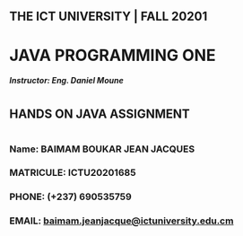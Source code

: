 ## THE ICT UNIVERSITY | FALL 20201

# JAVA PROGRAMMING ONE
##### Instructor: Eng. Daniel Moune
#
## HANDS ON JAVA ASSIGNMENT
#
### Name: BAIMAM BOUKAR JEAN JACQUES
### MATRICULE: ICTU20201685
### PHONE: (+237) 690535759
### EMAIL: baimam.jeanjacque@ictuniversity.edu.cm
#
